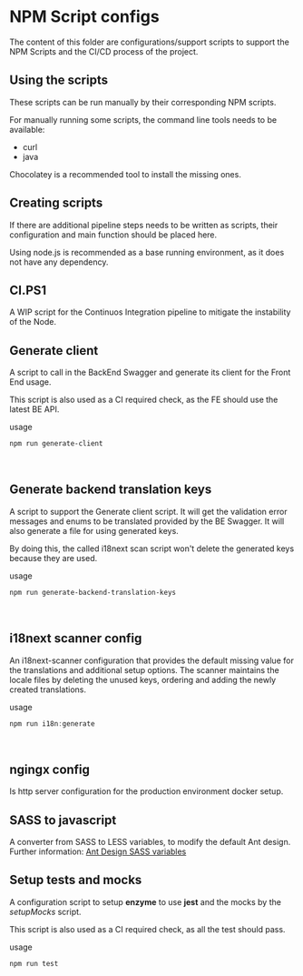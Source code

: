 # NPM Script configs

The content of this folder are configurations/support scripts to support the NPM Scripts and the
CI/CD process of the project.
</br>

## Using the scripts

These scripts can be run manually by their corresponding NPM scripts.

For manually running some scripts, the command line tools needs to be available:
* curl
* java

Chocolatey is a recommended tool to install the missing ones.
</br>

## Creating scripts

If there are additional pipeline steps needs to be written as scripts, their configuration and main function should be placed here.

Using node.js is recommended as a base running environment, as it does not have any dependency.
</br>

## CI.PS1

A WIP script for the Continuos Integration pipeline to mitigate the instability of the Node.
</br>

## Generate client

A script to call in the BackEnd Swagger and generate its client for the Front End usage.

This script is also used as a CI required check, as the FE should use the latest BE API.

usage
```powershell
npm run generate-client
```
</br>

## Generate backend translation keys

A script to support the Generate client script. It will get the validation error messages and enums
to be translated provided by the BE Swagger. It will also generate a file for using generated keys.

By doing this, the called i18next scan script won't delete the generated keys because they are used.

usage
```powershell
npm run generate-backend-translation-keys
```
</br>

## i18next scanner config

An i18next-scanner configuration that provides the default missing value for the translations and
additional setup options. The scanner maintains the locale files by deleting the unused keys, ordering
and adding the newly created translations.

usage
```powershell
npm run i18n:generate
```
</br>

## ngingx config

Is http server configuration for the production environment docker setup.
</br>

## SASS to javascript

A converter from SASS to LESS variables, to modify the default Ant design.
Further information: [Ant Design SASS variables](https://grapesolutions.atlassian.net/wiki/spaces/KB/pages/1077215272/AntDesign+SASS+v+ltoz+k)
</br>

## Setup tests and mocks

A configuration script to setup **enzyme** to use **jest** and the mocks by the *setupMocks* script.

This script is also used as a CI required check, as all the test should pass.

usage
```powershell
npm run test
```

